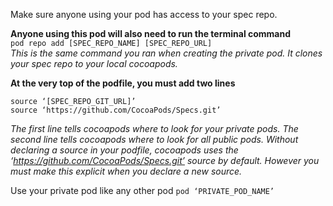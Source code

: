 Make sure anyone using your pod has access to your spec repo.

**Anyone using this pod will also need to run the terminal command**  
```pod repo add [SPEC_REPO_NAME] [SPEC_REPO_URL]```  
*This is the same command you ran when creating the private pod. It clones your spec repo to your local cocoapods.*  

**At the very top of the podfile, you must add two lines**
```
source ‘[SPEC_REPO_GIT_URL]’
source ‘https://github.com/CocoaPods/Specs.git’
```
*The first line tells cocoapods where to look for your private pods. The second line tells cocoapods where to look for all public pods. Without declaring a source in your podfile, cocoapods uses the ‘https://github.com/CocoaPods/Specs.git’ source by default. However you must make this explicit when you declare a new source.*

Use your private pod like any other pod 
```pod ‘PRIVATE_POD_NAME’```
